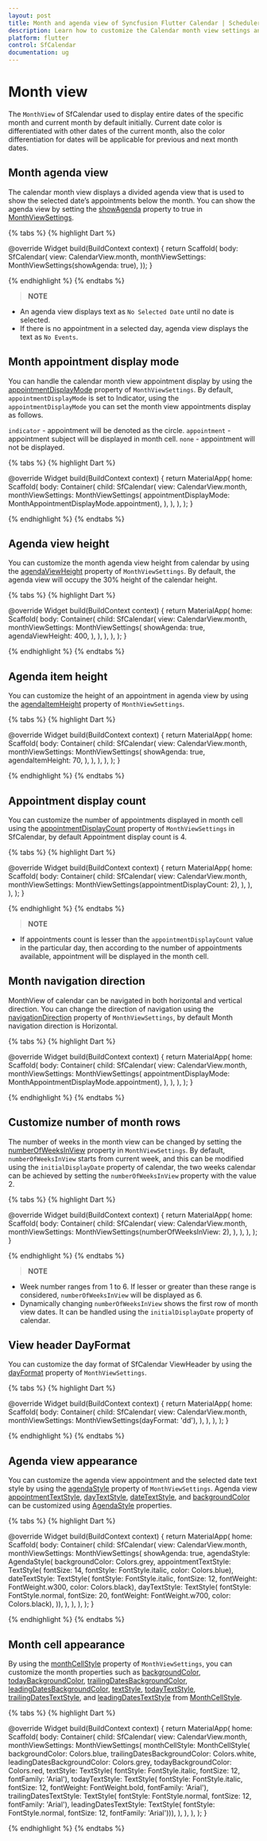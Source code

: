 ```yaml
---
layout: post
title: Month and agenda view of Syncfusion Flutter Calendar | Scheduler
description: Learn how to customize the Calendar month view settings and its appearance in SfCalendar widget in Flutter
platform: flutter
control: SfCalendar
documentation: ug
---
```


# Month view

The `MonthView` of SfCalendar used to display entire dates of the specific month and current month by default initially. Current date color is differentiated with other dates of the current month, also the color differentiation for dates will be applicable for previous and next month dates.

## Month agenda view

The calendar month view displays a divided agenda view that is used to show the selected date’s appointments below the month. You can show the agenda view by setting the [showAgenda](https://pub.dev/documentation/syncfusion_flutter_calendar/latest/calendar/MonthViewSettings/showAgenda.html) property to true in [MonthViewSettings](https://pub.dev/documentation/syncfusion_flutter_calendar/latest/calendar/MonthViewSettings-class.html).

{% tabs %}
{% highlight Dart %}

@override
Widget build(BuildContext context) {
  return Scaffold(
      body: SfCalendar(
    view: CalendarView.month,
    monthViewSettings: MonthViewSettings(showAgenda: true),
  ));
}

{% endhighlight %}
{% endtabs %}

>**NOTE**
* An agenda view displays text as `No Selected Date` until no date is selected.
* If there is no appointment in a selected day, agenda view displays the text as `No Events`.

## Month appointment display mode

You can handle the calendar month view appointment display by using the [appointmentDisplayMode](https://pub.dev/documentation/syncfusion_flutter_calendar/latest/calendar/MonthViewSettings/appointmentDisplayMode.html) property of `MonthViewSettings`. By default, `appointmentDisplayMode` is set to Indicator, using the `appointmentDisplayMode` you can set the month view appointments display as follows.

`indicator` - appointment will be denoted as the circle.
`appointment` - appointment subject will be displayed in month cell.
`none` - appointment will not be displayed.

{% tabs %}
{% highlight Dart %}

@override
Widget build(BuildContext context) {
  return MaterialApp(
    home: Scaffold(
      body: Container(
        child: SfCalendar(
          view: CalendarView.month,
          monthViewSettings: MonthViewSettings(
              appointmentDisplayMode: MonthAppointmentDisplayMode.appointment),
        ),
      ),
    ),
  );
}

{% endhighlight %}
{% endtabs %}

## Agenda view height

You can customize the month agenda view height from calendar by using the [agendaViewHeight](https://pub.dev/documentation/syncfusion_flutter_calendar/latest/calendar/MonthViewSettings/agendaViewHeight.html) property of `MonthViewSettings`. By default, the agenda view will occupy the 30% height of the calendar height.

{% tabs %}
{% highlight Dart %}

@override
Widget build(BuildContext context) {
  return MaterialApp(
    home: Scaffold(
      body: Container(
        child: SfCalendar(
          view: CalendarView.month,
          monthViewSettings: MonthViewSettings(
            showAgenda: true,
            agendaViewHeight: 400,
          ),
        ),
      ),
    ),
  );
}

{% endhighlight %}
{% endtabs %}

## Agenda item height

You can customize the height of an appointment in agenda view by using the [agendaItemHeight](https://pub.dev/documentation/syncfusion_flutter_calendar/latest/calendar/MonthViewSettings/agendaItemHeight.html) property of `MonthViewSettings`.

{% tabs %}
{% highlight Dart %}

@override
Widget build(BuildContext context) {
  return MaterialApp(
    home: Scaffold(
      body: Container(
        child: SfCalendar(
          view: CalendarView.month,
          monthViewSettings: MonthViewSettings(
            showAgenda: true,
            agendaItemHeight: 70,
          ),
        ),
      ),
    ),
  );
}

{% endhighlight %}
{% endtabs %}

## Appointment display count

You can customize the number of appointments displayed in month cell using the [appointmentDisplayCount](https://pub.dev/documentation/syncfusion_flutter_calendar/latest/calendar/MonthViewSettings/appointmentDisplayCount.html) property of `MonthViewSettings` in SfCalendar, by default Appointment display count is 4.

{% tabs %}
{% highlight Dart %}

@override
Widget build(BuildContext context) {
  return MaterialApp(
    home: Scaffold(
      body: Container(
        child: SfCalendar(
          view: CalendarView.month,
          monthViewSettings: MonthViewSettings(appointmentDisplayCount: 2),
        ),
      ),
    ),
  );
}

{% endhighlight %}
{% endtabs %}

>**NOTE**
* If appointments count is lesser than the `appointmentDisplayCount` value in the particular day, then according to the number of appointments available, appointment will be displayed in the month cell.


## Month navigation direction

MonthView of calendar can be navigated in both horizontal and vertical direction. You can change the direction of navigation using the [navigationDirection](https://pub.dev/documentation/syncfusion_flutter_calendar/latest/calendar/MonthViewSettings/navigationDirection.html) property of `MonthViewSettings`, by default Month navigation direction is Horizontal.

{% tabs %}
{% highlight Dart %}

@override
Widget build(BuildContext context) {
  return MaterialApp(
    home: Scaffold(
      body: Container(
        child: SfCalendar(
          view: CalendarView.month,
          monthViewSettings: MonthViewSettings(
              appointmentDisplayMode: MonthAppointmentDisplayMode.appointment),
        ),
      ),
    ),
  );
}

{% endhighlight %}
{% endtabs %}

## Customize number of month rows

The number of weeks in the month view can be changed by setting the [numberOfWeeksInView](https://pub.dev/documentation/syncfusion_flutter_calendar/latest/calendar/MonthViewSettings/numberOfWeeksInView.html) property in `MonthViewSettings`. By default, `numberOfWeeksInView` starts from current week, and this can be modified using the `initialDisplayDate` property of calendar, the two weeks calendar can be achieved by setting the `numberOfWeeksInView` property with the value 2.

{% tabs %}
{% highlight Dart %}

@override
Widget build(BuildContext context) {
  return MaterialApp(
    home: Scaffold(
      body: Container(
        child: SfCalendar(
          view: CalendarView.month,
          monthViewSettings: MonthViewSettings(numberOfWeeksInView: 2),
        ),
      ),
    ),
  );
}

{% endhighlight %}
{% endtabs %}

>**NOTE**
* Week number ranges from 1 to 6. If lesser or greater than these range is considered, `numberOfWeeksInView` will be displayed as 6.
* Dynamically changing `numberOfWeeksInView` shows the first row of month view dates. It can be handled using the `initialDisplayDate` property of calendar.

## View header DayFormat

You can customize the day format of SfCalendar ViewHeader by using the [dayFormat](https://pub.dev/documentation/syncfusion_flutter_calendar/latest/calendar/MonthViewSettings/dayFormat.html) property of `MonthViewSettings`.

{% tabs %}
{% highlight Dart %}

@override
Widget build(BuildContext context) {
  return MaterialApp(
    home: Scaffold(
      body: Container(
        child: SfCalendar(
          view: CalendarView.month,
          monthViewSettings: MonthViewSettings(dayFormat: 'dd'),
        ),
      ),
    ),
  );
}

{% endhighlight %}
{% endtabs %}

## Agenda view appearance

You can customize the agenda view appointment and the selected date text style by using the [agendaStyle](https://pub.dev/documentation/syncfusion_flutter_calendar/latest/calendar/MonthViewSettings/agendaStyle.html) property of `MonthViewSettings`. Agenda view [appointmentTextStyle](https://pub.dev/documentation/syncfusion_flutter_calendar/latest/calendar/AgendaStyle/appointmentTextStyle.html), [dayTextStyle](https://pub.dev/documentation/syncfusion_flutter_calendar/latest/calendar/AgendaStyle/dayTextStyle.html), [dateTextStyle](https://pub.dev/documentation/syncfusion_flutter_calendar/latest/calendar/AgendaStyle/dateTextStyle.html), and [backgroundColor](https://pub.dev/documentation/syncfusion_flutter_calendar/latest/calendar/AgendaStyle/backgroundColor.html) can be customized using [AgendaStyle](https://pub.dev/documentation/syncfusion_flutter_calendar/latest/calendar/AgendaStyle-class.html) properties.

{% tabs %}
{% highlight Dart %}

@override
Widget build(BuildContext context) {
  return MaterialApp(
    home: Scaffold(
      body: Container(
        child: SfCalendar(
          view: CalendarView.month,
          monthViewSettings: MonthViewSettings(
              showAgenda: true,
              agendaStyle: AgendaStyle(
                backgroundColor: Colors.grey,
                appointmentTextStyle: TextStyle(
                    fontSize: 14,
                    fontStyle: FontStyle.italic,
                    color: Colors.blue),
                dateTextStyle: TextStyle(
                    fontStyle: FontStyle.italic,
                    fontSize: 12,
                    fontWeight: FontWeight.w300,
                    color: Colors.black),
                dayTextStyle: TextStyle(
                    fontStyle: FontStyle.normal,
                    fontSize: 20,
                    fontWeight: FontWeight.w700,
                    color: Colors.black),
              )),
        ),
      ),
    ),
  );
}

{% endhighlight %}
{% endtabs %}

## Month cell appearance

By using the [monthCellStyle](https://pub.dev/documentation/syncfusion_flutter_calendar/latest/calendar/MonthViewSettings/monthCellStyle.html) property of `MonthViewSettings`, you can customize the month properties such as [backgroundColor](https://pub.dev/documentation/syncfusion_flutter_calendar/latest/calendar/MonthCellStyle/backgroundColor.html), [todayBackgroundColor](https://pub.dev/documentation/syncfusion_flutter_calendar/latest/calendar/MonthCellStyle/todayBackgroundColor.html), [trailingDatesBackgroundColor](https://pub.dev/documentation/syncfusion_flutter_calendar/latest/calendar/MonthCellStyle/trailingDatesBackgroundColor.html), [leadingDatesBackgroundColor](https://pub.dev/documentation/syncfusion_flutter_calendar/latest/calendar/MonthCellStyle/leadingDatesBackgroundColor.html), [textStyle](https://pub.dev/documentation/syncfusion_flutter_calendar/latest/calendar/MonthCellStyle/textStyle.html), [todayTextStyle](https://pub.dev/documentation/syncfusion_flutter_calendar/latest/calendar/MonthCellStyle/todayTextStyle.html), [trailingDatesTextStyle](https://pub.dev/documentation/syncfusion_flutter_calendar/latest/calendar/MonthCellStyle/trailingDatesTextStyle.html), and [leadingDatesTextStyle](https://pub.dev/documentation/syncfusion_flutter_calendar/latest/calendar/MonthCellStyle/leadingDatesTextStyle.html) from [MonthCellStyle](https://pub.dev/documentation/syncfusion_flutter_calendar/latest/calendar/MonthCellStyle-class.html).

{% tabs %}
{% highlight Dart %}

@override
Widget build(BuildContext context) {
  return MaterialApp(
    home: Scaffold(
      body: Container(
        child: SfCalendar(
          view: CalendarView.month,
          monthViewSettings: MonthViewSettings(
              monthCellStyle: MonthCellStyle(
                  backgroundColor: Colors.blue,
                  trailingDatesBackgroundColor: Colors.white,
                  leadingDatesBackgroundColor: Colors.grey,
                  todayBackgroundColor: Colors.red,
                  textStyle: TextStyle(
                      fontStyle: FontStyle.italic,
                      fontSize: 12,
                      fontFamily: 'Arial'),
                  todayTextStyle: TextStyle(
                      fontStyle: FontStyle.italic,
                      fontSize: 12,
                      fontWeight: FontWeight.bold,
                      fontFamily: 'Arial'),
                  trailingDatesTextStyle: TextStyle(
                      fontStyle: FontStyle.normal,
                      fontSize: 12,
                      fontFamily: 'Arial'),
                  leadingDatesTextStyle: TextStyle(
                      fontStyle: FontStyle.normal,
                      fontSize: 12,
                      fontFamily: 'Arial'))),
        ),
      ),
    ),
  );
}

{% endhighlight %}
{% endtabs %}